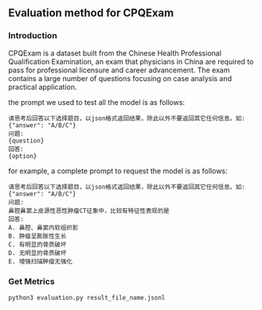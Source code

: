 ## Evaluation method for CPQExam

### Introduction

CPQExam is a dataset built from the Chinese Health Professional Qualification Examination, an exam that physicians in China are required to pass for professional licensure and career advancement. The exam contains a large number of questions focusing on case analysis and practical application.

the prompt we used to test all the model is as follows:
```text
请思考后回答以下选择题目，以json格式返回结果，除此以外不要返回其它任何信息。如:
{"answer": "A/B/C"}
问题:
{question}
回答:
{option}
```

for example, a complete prompt to request the model is as follows:
```text
请思考后回答以下选择题目，以json格式返回结果，除此以外不要返回其它任何信息。如:
{"answer": "A/B/C"}
问题:
鼻腔鼻窦上皮源性恶性肿瘤CT征象中，比较有特征性表现的是
回答:
A. 鼻腔、鼻窦内软组织影
B. 肿瘤呈膨胀性生长
C. 有明显的骨质破坏
D. 无明显的骨质破坏
E. 增强扫描肿瘤无强化
```

### Get Metrics

```bash
python3 evaluation.py result_file_name.jsonl
```